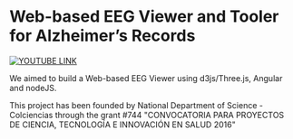 # Web-based EEG Viewer and Tooler for Alzheimer’s Records

[![YOUTUBE LINK](http://img.youtube.com/vi/l_Jp4X6GhOc/0.jpg)](http://www.youtube.com/watch?v=l_Jp4X6GhOc "Video Demo")

We aimed to build a Web-based EEG Viewer using d3js/Three.js, Angular and nodeJS.

This project has been founded by National Department of Science - Colciencias through the grant #744  "CONVOCATORIA PARA PROYECTOS DE CIENCIA, TECNOLOGÍA E INNOVACIÓN EN SALUD 2016"

